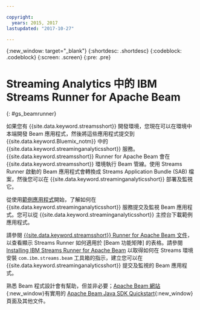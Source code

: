 ```yaml
---

copyright:
  years: 2015, 2017
lastupdated: "2017-10-27"

---
```


<!-- Attribute definitions -->
{:new_window: target="_blank"}
{:shortdesc: .shortdesc}
{:codeblock: .codeblock}
{:screen: .screen}
{:pre: .pre}

# Streaming Analytics 中的 IBM Streams Runner for Apache Beam
{: #gs_beamrunner}

如果您有 {{site.data.keyword.streamsshort}} 開發環境，您現在可以在環境中本端開發 Beam 應用程式，然後將這些應用程式提交到 {{site.data.keyword.Bluemix_notm}} 中的 {{site.data.keyword.streaminganalyticsshort}} 服務。{{site.data.keyword.streamsshort}} Runner for Apache Beam 會在 {{site.data.keyword.streamsshort}} 環境執行 Beam 管線。使用 Streams Runner 啟動的 Beam 應用程式會轉換成 Streams Application Bundle (SAB) 檔案，然後您可以在 {{site.data.keyword.streaminganalyticsshort}} 部署及監視它。


從使用[範例應用程式](/docs/services/StreamingAnalytics/c_starterapps.html)開始，了解如何在 {{site.data.keyword.streaminganalyticsshort}} 服務提交及監視 Beam 應用程式。您可以從 {{site.data.keyword.streaminganalyticsshort}} 主控台下載範例應用程式。

請參閱 [{{site.data.keyword.streamsshort}} Runner for Apache Beam 文件](https://ibmstreams.github.io/streamsx.documentation/docs/beamrunner/beamrunner-1-intro/)，以查看顯示 Streams Runner 如何適用於 [Beam 功能矩陣] 的表格。請參閱 [Installing IBM Streams Runner for Apache Beam](http://bit.ly/2zFDpPr) 以取得如何在 Streams 環境安裝 `com.ibm.streams.beam` 工具箱的指示，建立您可以在 {{site.data.keyword.streaminganalyticsshort}} 提交及監視的 Beam 應用程式。

熟悉 Beam 程式設計會有幫助，但並非必要；[Apache Beam 網站](https://beam.apache.org/documentation/){:new_window}有實用的 [Apache Beam Java SDK Quickstart](https://beam.apache.org/get-started/quickstart-java/){:new_window} 頁面及其他文件。
